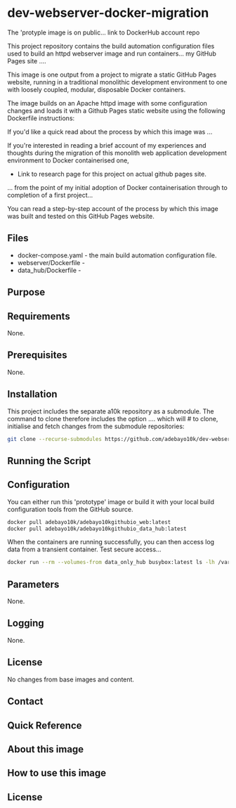 # dev-webserver-docker-migration

The 'protyple image is on public...  link to DockerHub account repo

This project repository contains the build automation configuration files used to build an httpd webserver image and run containers... my GitHub Pages site ....

This image is one output from a project to migrate a static GitHub Pages website, running in a traditional monolithic development environment to one with loosely coupled, modular, disposable Docker containers.

The image builds on an Apache httpd image with some configuration changes and loads it with a Github Pages static website using the following Dockerfile instructions:

If you'd like a quick read about the process by which this image was ...

If you're interested in reading a brief account of my experiences and thoughts during the migration of this monolith web application development environment to Docker containerised one, 
- Link to research page for this project on actual github pages site.

... from the point of my initial adoption of Docker containerisation through to completion of a first project...

You can read a step-by-step account of the process by which this image was built and tested on this GitHub Pages website.

## Files
- docker-compose.yaml - the main build automation configuration file.
- webserver/Dockerfile - 
- data_hub/Dockerfile - 


## Purpose


## Requirements
None.

## Prerequisites
None.

## Installation

This project includes the separate a10k repository as a submodule. The command to clone therefore includes the option .... which will # to clone, initialise and fetch changes from the submodule repositories:

``` bash
git clone --recurse-submodules https://github.com/adebayo10k/dev-webserver-docker-migration.git

```

## Running the Script


## Configuration

You can either run this 'prototype' image or build it with your local build configuration tools from the GitHub source.


``` bash
docker pull adebayo10k/adebayo10kgithubio_web:latest
docker pull adebayo10k/adebayo10kgithubio_data_hub:latest
```


When the containers are running successfully, you can then access log data from a transient container. Test secure access...

```bash
docker run --rm --volumes-from data_only_hub busybox:latest ls -lh /var/log/data_access_dir
```

## Parameters
None.

## Logging
None.

## License
No changes from base images and content.

## Contact




## Quick Reference



## About this image


## How to use this image





## License
